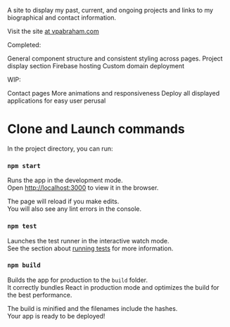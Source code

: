 A site to display my past, current, and ongoing projects and links to my biographical and contact information.

Visit the site [at vpabraham.com](https://vpabraham.com)

Completed:

General component structure and consistent styling across pages.
Project display section
Firebase hosting
Custom domain deployment

WIP:

Contact pages 
More animations and responsiveness
Deploy all displayed applications for easy user perusal


# Clone and Launch commands

In the project directory, you can run:

### `npm start`

Runs the app in the development mode.<br />
Open [http://localhost:3000](http://localhost:3000) to view it in the browser.

The page will reload if you make edits.<br />
You will also see any lint errors in the console.

### `npm test`

Launches the test runner in the interactive watch mode.<br />
See the section about [running tests](https://facebook.github.io/create-react-app/docs/running-tests) for more information.

### `npm build`

Builds the app for production to the `build` folder.<br />
It correctly bundles React in production mode and optimizes the build for the best performance.

The build is minified and the filenames include the hashes.<br />
Your app is ready to be deployed!
